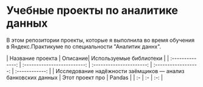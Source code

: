 # Учебные проекты по аналитике данных
В этом репозитории проекты, которые я выполнила во время обучения в Яндекс.Практикуме по специальности "Аналитик даннх".

| Название проекта | Описание| Используемые библиотеки |
| :--------------: | :-------------------------: | :----------------------: | :------------------: | :------------: |
| Исследование надёжности заёмщиков — анализ банковских данных | Этот проект про | Pandas | 
| :- | :- | :-: | 
